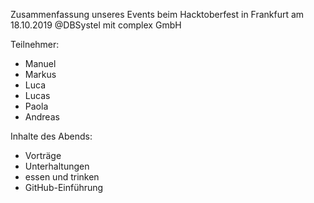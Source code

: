 Zusammenfassung unseres Events beim Hacktoberfest in Frankfurt am 18.10.2019 @DBSystel
mit complex GmbH

Teilnehmer:
- Manuel
- Markus
- Luca
- Lucas
- Paola
- Andreas


Inhalte des Abends:
- Vorträge
- Unterhaltungen
- essen und trinken
- GitHub-Einführung
